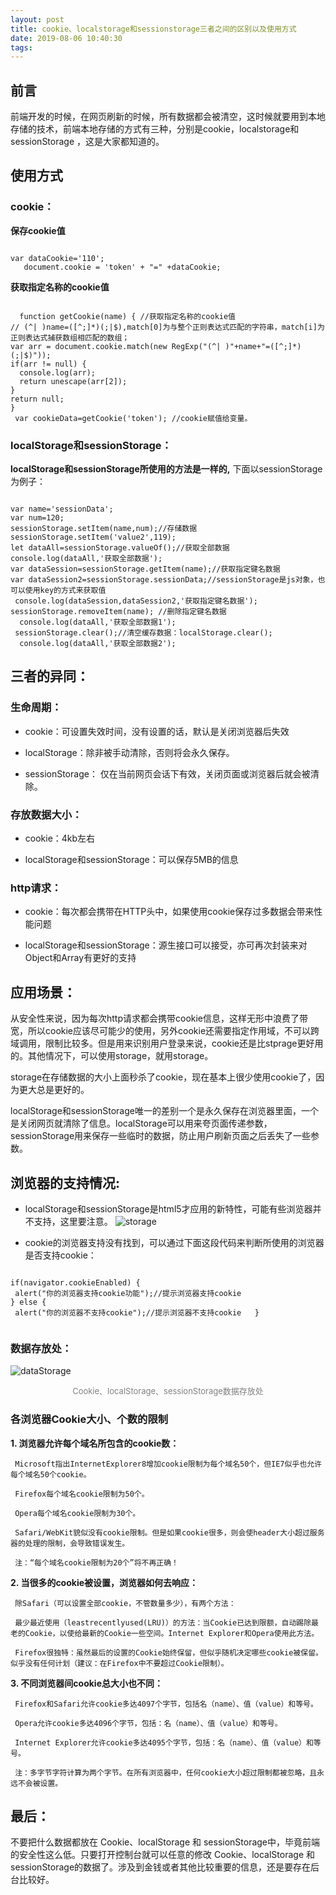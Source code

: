 ```yaml
---
layout: post
title: cookie、localstorage和sessionstorage三者之间的区别以及使用方式
date: 2019-08-06 10:40:30
tags:
---
```



## 前言
前端开发的时候，在网页刷新的时候，所有数据都会被清空，这时候就要用到本地存储的技术，前端本地存储的方式有三种，分别是cookie，localstorage和sessionStorage ，这是大家都知道的。

## 使用方式
### cookie：
 **保存cookie值** 

 ``` javacript

 var dataCookie='110';
    document.cookie = 'token' + "=" +dataCookie;

```

**获取指定名称的cookie值**
``` javacript

  function getCookie(name) { //获取指定名称的cookie值
// (^| )name=([^;]*)(;|$),match[0]为与整个正则表达式匹配的字符串，match[i]为正则表达式捕获数组相匹配的数组；
var arr = document.cookie.match(new RegExp("(^| )"+name+"=([^;]*)(;|$)"));
if(arr != null) {
  console.log(arr);
  return unescape(arr[2]);
}
return null;
}
 var cookieData=getCookie('token'); //cookie赋值给变量。

```

### localStorage和sessionStorage：
**localStorage和sessionStorage所使用的方法是一样的,** 下面以sessionStorage为例子：

``` javacript

var name='sessionData';
var num=120;
sessionStorage.setItem(name,num);//存储数据
sessionStorage.setItem('value2',119);
let dataAll=sessionStorage.valueOf();//获取全部数据
console.log(dataAll,'获取全部数据');
var dataSession=sessionStorage.getItem(name);//获取指定键名数据
var dataSession2=sessionStorage.sessionData;//sessionStorage是js对象，也可以使用key的方式来获取值
 console.log(dataSession,dataSession2,'获取指定键名数据');
sessionStorage.removeItem(name); //删除指定键名数据
  console.log(dataAll,'获取全部数据1');
 sessionStorage.clear();//清空缓存数据：localStorage.clear();
  console.log(dataAll,'获取全部数据2'); 

```

## 三者的异同：

### 生命周期：
 * cookie：可设置失效时间，没有设置的话，默认是关闭浏览器后失效

 * localStorage：除非被手动清除，否则将会永久保存。

 * sessionStorage： 仅在当前网页会话下有效，关闭页面或浏览器后就会被清除。

### 存放数据大小：
 * cookie：4kb左右 

 * localStorage和sessionStorage：可以保存5MB的信息

### http请求：
 * cookie：每次都会携带在HTTP头中，如果使用cookie保存过多数据会带来性能问题

 * localStorage和sessionStorage：源生接口可以接受，亦可再次封装来对Object和Array有更好的支持


## 应用场景：
从安全性来说，因为每次http请求都会携带cookie信息，这样无形中浪费了带宽，所以cookie应该尽可能少的使用，另外cookie还需要指定作用域，不可以跨域调用，限制比较多。但是用来识别用户登录来说，cookie还是比stprage更好用的。其他情况下，可以使用storage，就用storage。

storage在存储数据的大小上面秒杀了cookie，现在基本上很少使用cookie了，因为更大总是更好的。

localStorage和sessionStorage唯一的差别一个是永久保存在浏览器里面，一个是关闭网页就清除了信息。localStorage可以用来夸页面传递参数，sessionStorage用来保存一些临时的数据，防止用户刷新页面之后丢失了一些参数。

## 浏览器的支持情况:
 * localStorage和sessionStorage是html5才应用的新特性，可能有些浏览器并不支持，这里要注意。
 ![storage](https://user-gold-cdn.xitu.io/2017/11/25/15ff2d54764e53af?imageView2/0/w/1280/h/960/format/webp/ignore-error/1 "storage")

 * cookie的浏览器支持没有找到，可以通过下面这段代码来判断所使用的浏览器是否支持cookie：

 ``` javacript

if(navigator.cookieEnabled) {
  alert("你的浏览器支持cookie功能");//提示浏览器支持cookie  
} else {
  alert("你的浏览器不支持cookie");//提示浏览器不支持cookie   }


```

### 数据存放处：
 ![dataStorage](https://user-gold-cdn.xitu.io/2017/11/25/15ff2f727028f37b?imageView2/0/w/1280/h/960/format/webp/ignore-error/1 "dataStorage")<center><font color=gray size=2>Cookie、localStorage、sessionStorage数据存放处</font></center>

 ### 各浏览器Cookie大小、个数的限制
  **1. 浏览器允许每个域名所包含的cookie数：**

     Microsoft指出InternetExplorer8增加cookie限制为每个域名50个，但IE7似乎也允许每个域名50个cookie。

     Firefox每个域名cookie限制为50个。

     Opera每个域名cookie限制为30个。

     Safari/WebKit貌似没有cookie限制。但是如果cookie很多，则会使header大小超过服务器的处理的限制，会导致错误发生。

     注：“每个域名cookie限制为20个”将不再正确！

  **2. 当很多的cookie被设置，浏览器如何去响应：**

     除Safari（可以设置全部cookie，不管数量多少），有两个方法：

     最少最近使用（leastrecentlyused(LRU)）的方法：当Cookie已达到限额，自动踢除最老的Cookie，以使给最新的Cookie一些空间。Internet Explorer和Opera使用此方法。

     Firefox很独特：虽然最后的设置的Cookie始终保留，但似乎随机决定哪些cookie被保留。似乎没有任何计划（建议：在Firefox中不要超过Cookie限制）。

  **3. 不同浏览器间cookie总大小也不同：**

     Firefox和Safari允许cookie多达4097个字节，包括名（name）、值（value）和等号。

     Opera允许cookie多达4096个字节，包括：名（name）、值（value）和等号。

     Internet Explorer允许cookie多达4095个字节，包括：名（name）、值（value）和等号。

     注：多字节字符计算为两个字节。在所有浏览器中，任何cookie大小超过限制都被忽略，且永远不会被设置。


## 最后：
不要把什么数据都放在 Cookie、localStorage 和 sessionStorage中，毕竟前端的安全性这么低。只要打开控制台就可以任意的修改 Cookie、localStorage 和 sessionStorage的数据了。涉及到金钱或者其他比较重要的信息，还是要存在后台比较好。
